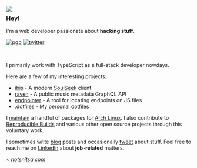 <img align="left" src="https://orhun.dev/img/crow.png">

### Hey!

I'm a web developer passionate about **hacking stuff**.

[![pgp](https://img.shields.io/badge/pgp-0xF83424824B3E4B90-313131?style=flat&labelColor=313131&color=313131&logo=gnuprivacyguard&logoColor=white)](https://github.com/th3rius.gpg)
[![twitter](https://img.shields.io/badge/gabhk3-61DAFB?logo=twitter&logoColor=white&style=flat&color=313131&cache=360)](https://github.com/orhun.gpg)

<br>

I primarily work with TypeScript as a full-stack developer nowdays.

Here are a few of my interesting projects:

- [ibis](https://github.com/th3risu/ibis) - A modern [SoulSeek](http://www.slsknet.org/) client
- [raven](https://github.com/th3risu/raven) - A public music metadata GraphQL API
- [endpointer](https://github.com/th3risu/endpointer) - A tool for locating endpoints on JS files
- [.dotfiles](https://github.com/th3risu/.dotfiles) - My personal dotfiles

I [maintain](https://aur.archlinux.org/packages/?&SeB=m&K=th3rius) a handful of packages for [Arch Linux](https://archlinux.org/). I also contribute to [Reproducible Builds](https://reproducible-builds.org/) and various other open source projects through this voluntary work.

I sometimes write [blog](https://notsnitsa.com/) posts and occasionally [tweet](https://twitter.com/gabhk3) about stuff. Feel free to reach me on [LinkedIn](https://www.linkedin.com/in/gabhk3/) about **job-related** matters.

~ [_notsnitsa.com_](https://notsnitsa.com/)
